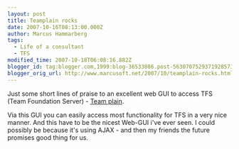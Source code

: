 ```yaml
---
layout: post
title: Teamplain rocks
date: 2007-10-16T08:13:00.000Z
author: Marcus Hammarberg
tags:
  - Life of a consultant
  - TFS
modified_time: 2007-10-18T06:08:16.882Z
blogger_id: tag:blogger.com,1999:blog-36533086.post-5630707529371928573
blogger_orig_url: http://www.marcusoft.net/2007/10/teamplain-rocks.html
---
```


Just some short lines of praise to an excellent web GUI to
access TFS (Team Foundation Server) - [Team
plain](http://www.teamplain.com/).

Via this GUI you can easily access most
functionality for TFS in a very nice manner. And this
have to be the nicest Web-GUI i've ever seen. I could possibly be
because it's using AJAX - and
then my friends the future promises good thing for us.
